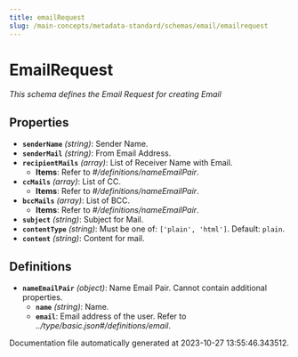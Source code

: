 ```yaml
---
title: emailRequest
slug: /main-concepts/metadata-standard/schemas/email/emailrequest
---
```


# EmailRequest

*This schema defines the Email Request for creating Email*

## Properties

- **`senderName`** *(string)*: Sender Name.
- **`senderMail`** *(string)*: From Email Address.
- **`recipientMails`** *(array)*: List of Receiver Name with Email.
  - **Items**: Refer to *#/definitions/nameEmailPair*.
- **`ccMails`** *(array)*: List of CC.
  - **Items**: Refer to *#/definitions/nameEmailPair*.
- **`bccMails`** *(array)*: List of BCC.
  - **Items**: Refer to *#/definitions/nameEmailPair*.
- **`subject`** *(string)*: Subject for Mail.
- **`contentType`** *(string)*: Must be one of: `['plain', 'html']`. Default: `plain`.
- **`content`** *(string)*: Content for mail.
## Definitions

- **`nameEmailPair`** *(object)*: Name Email Pair. Cannot contain additional properties.
  - **`name`** *(string)*: Name.
  - **`email`**: Email address of the user. Refer to *../type/basic.json#/definitions/email*.


Documentation file automatically generated at 2023-10-27 13:55:46.343512.
